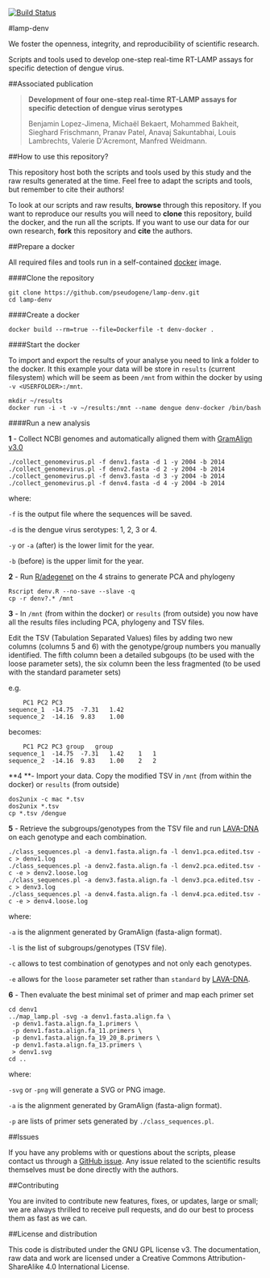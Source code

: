 [![Build Status](https://travis-ci.org/pseudogene/lamp-denv.svg?branch=master)](https://travis-ci.org/pseudogene/lamp-denv)

#lamp-denv

We foster the openness, integrity, and reproducibility of scientific research.

Scripts and tools used to develop one-step real-time RT-LAMP assays for specific detection of dengue virus.

##Associated publication

> **Development of four one-step real-time RT-LAMP assays for specific detection of dengue virus serotypes**
> 
> Benjamin Lopez-Jimena, Michaël Bekaert, Mohammed Bakheit, Sieghard Frischmann, Pranav Patel, Anavaj Sakuntabhai, Louis Lambrechts, Valerie D'Acremont, Manfred Weidmann.
>


##How to use this repository?

This repository host both the scripts and tools used by this study and the raw results generated at the time. Feel free to adapt the scripts and tools, but remember to cite their authors!

To look at our scripts and raw results, **browse** through this repository. If you want to reproduce our results you will need to **clone** this repository, build the docker, and the run all the scripts. If you want to use our data for our own research, **fork** this repository and **cite** the authors.


##Prepare a docker

All required files and tools run in a self-contained [docker](https://www.docker.com/) image.

####Clone the repository

```
git clone https://github.com/pseudogene/lamp-denv.git
cd lamp-denv
```

####Create a docker

```
docker build --rm=true --file=Dockerfile -t denv-docker .
```

####Start the docker

To import and export the results of your analyse you need to link a folder to the docker. It this example your data will be store in `results` (current filesystem) which will be seem as been `/mnt` from within the docker by using `-v <USERFOLDER>:/mnt`.

```
mkdir ~/results
docker run -i -t -v ~/results:/mnt --name dengue denv-docker /bin/bash
```


####Run a new analysis

**1** - Collect NCBI genomes and automatically aligned them with [GramAlign v3.0](http://bioinfo.unl.edu/gramalign.php)

```
./collect_genomevirus.pl -f denv1.fasta -d 1 -y 2004 -b 2014
./collect_genomevirus.pl -f denv2.fasta -d 2 -y 2004 -b 2014
./collect_genomevirus.pl -f denv3.fasta -d 3 -y 2004 -b 2014
./collect_genomevirus.pl -f denv4.fasta -d 4 -y 2004 -b 2014
```

where:

`-f` is the output file where the sequences will be saved.

`-d` is the dengue virus serotypes: 1, 2, 3 or 4.

`-y` or `-a` (after) is the lower limit for the year.

`-b` (before) is the upper limit for the year.


**2** - Run [R/adegenet](http://adegenet.r-forge.r-project.org/) on the 4 strains to generate PCA and phylogeny

```
Rscript denv.R --no-save --slave -q
cp -r denv?.* /mnt
```

**3** - In `/mnt` (from within the docker) or `results` (from outside) you now have all the results files including PCA, phylogeny and TSV files.

Edit the TSV (Tabulation Separated Values) files by adding two new columns (columns 5 and 6) with the genotype/group numbers you manually identified. The fifth column been a detailed subgoups (to be used with the loose parameter sets), the six column been the less fragmented (to be used with the standard parameter sets)

e.g.

```
	PC1	PC2	PC3
sequence_1	-14.75	-7.31	1.42
sequence_2	-14.16	9.83	1.00
```

becomes:

```
	PC1	PC2	PC3	group	group
sequence_1	-14.75	-7.31	1.42	1	1
sequence_2	-14.16	9.83	1.00	2	2
```

**4 **- Import your data. Copy the modified TSV in `/mnt` (from within the docker) or `results` (from outside)

```
dos2unix -c mac *.tsv
dos2unix *.tsv
cp *.tsv /dengue
```

**5** - Retrieve the subgroups/genotypes from the TSV file and run [LAVA-DNA](https://github.com/dylanstorey/lava-dna) on each genotype and each combination.

```
./class_sequences.pl -a denv1.fasta.align.fa -l denv1.pca.edited.tsv -c > denv1.log
./class_sequences.pl -a denv2.fasta.align.fa -l denv2.pca.edited.tsv -c -e > denv2.loose.log
./class_sequences.pl -a denv3.fasta.align.fa -l denv3.pca.edited.tsv -c > denv3.log
./class_sequences.pl -a denv4.fasta.align.fa -l denv4.pca.edited.tsv -c -e > denv4.loose.log
```

where:

`-a` is the alignment generated by GramAlign (fasta-align format).

`-l` is the list of subgroups/genotypes (TSV file).

`-c` allows to test combination of genotypes and not only each genotypes.

`-e` allows for the `loose` parameter set rather than `standard` by [LAVA-DNA](https://github.com/dylanstorey/lava-dna).


**6** - Then evaluate the best minimal set of primer and map each primer set

```
cd denv1
../map_lamp.pl -svg -a denv1.fasta.align.fa \
 -p denv1.fasta.align.fa_1.primers \
 -p denv1.fasta.align.fa_11.primers \
 -p denv1.fasta.align.fa_19_20_8.primers \
 -p denv1.fasta.align.fa_13.primers \
 > denv1.svg
cd ..

```

where:

`-svg` or `-png` will generate a SVG or PNG image.

`-a` is the alignment generated by GramAlign (fasta-align format).

`-p` are lists of primer sets generated by `./class_sequences.pl`.


##Issues

If you have any problems with or questions about the scripts, please contact us through a [GitHub issue](https://github.com/pseudogene/lamp-denv/issues).
Any issue related to the scientific results themselves must be done directly with the authors.


##Contributing

You are invited to contribute new features, fixes, or updates, large or small; we are always thrilled to receive pull requests, and do our best to process them as fast as we can.


##License and distribution


This code is distributed under the GNU GPL license v3. The documentation, raw data and work are licensed under a Creative Commons Attribution-ShareAlike 4.0 International License.​


